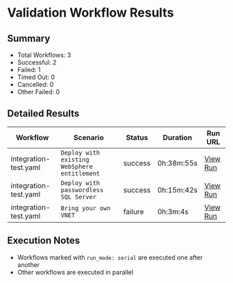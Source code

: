 # Validation Workflow Results

## Summary
- Total Workflows: 3
- Successful: 2
- Failed: 1
- Timed Out: 0
- Cancelled: 0
- Other Failed: 0

## Detailed Results

| Workflow | Scenario | Status | Duration | Run URL |
|----------|----------|---------|-----------|----------|
| integration-test.yaml | `Deploy with existing WebSphere entitlement` | success | 0h:38m:55s | [View Run](https://github.com/azure-javaee/azure.websphere-traditional.singleserver/actions/runs/17168605599) |
| integration-test.yaml | `Deploy with passwordless SQL Server` | success | 0h:15m:42s | [View Run](https://github.com/azure-javaee/azure.websphere-traditional.singleserver/actions/runs/17168606959) |
| integration-test.yaml | `Bring your own VNET` | failure | 0h:3m:4s | [View Run](https://github.com/azure-javaee/azure.websphere-traditional.singleserver/actions/runs/17168608484) |


## Execution Notes
- Workflows marked with `run_mode: serial` are executed one after another
- Other workflows are executed in parallel
